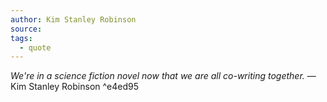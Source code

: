 ```yaml
---
author: Kim Stanley Robinson
source: 
tags:
  - quote
---
```

*We're in a science fiction novel now that we are all co-writing together.* — Kim Stanley Robinson ^e4ed95